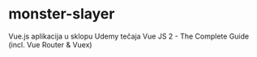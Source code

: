 # monster-slayer
Vue.js aplikacija u sklopu Udemy tečaja Vue JS 2 - The Complete Guide (incl. Vue Router &amp; Vuex)

